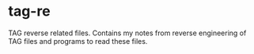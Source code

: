 # tag-re
TAG reverse related files. Contains my notes from reverse engineering of TAG files and programs to read these files.
